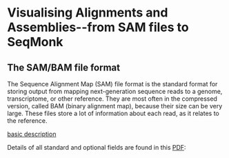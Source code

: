 # Visualising Alignments and Assemblies--from SAM files to SeqMonk

## The SAM/BAM file format

The Sequence Alignment Map (SAM) file format is the standard format for storing output from mapping next-generation sequence reads to a genome, transcriptome, or other reference. They are most often in the compressed version, called BAM (binary alignment map), because their size can be very large. These files store a lot of information about each read, as it relates to the reference. 

[basic description](http://www.metagenomics.wiki/tools/samtools/bam-sam-file-format)


Details of all standard and optional fields are found in this [PDF](http://samtools.github.io/hts-specs/SAMv1.pdf):

